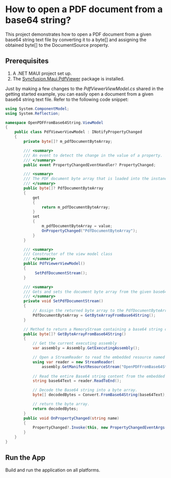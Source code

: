 # How to open a PDF document from a base64 string?
This project demonstrates how to open a PDF document from a given base64 string text file by converting it to a byte[] and assigning the obtained byte[] to the DocumentSource property.

## Prerequisites
1. A .NET MAUI project set up.
2. The [Syncfusion.Maui.PdfViewer](https://www.nuget.org/packages/Syncfusion.Maui.PdfViewer) package is installed.

Just by making a few changes to the *PdfViewerViewModel.cs* shared in the getting started example, you can easily open a document from a given base64 string text file. Refer to the following code snippet:

```csharp
using System.ComponentModel;
using System.Reflection;

namespace OpenPDFFromBase64String.ViewModel
{
    public class PdfViewerViewModel : INotifyPropertyChanged
    {
        private byte[]? m_pdfDocumentByteArray;

        /// <summary>
        /// An event to detect the change in the value of a property.
        /// </summary>
        public event PropertyChangedEventHandler? PropertyChanged;

        /// <summary>
        /// The PDF document byte array that is loaded into the instance of the PDF viewer. 
        /// </summary>
        public byte[]? PdfDocumentByteArray
        {
            get
            {
                return m_pdfDocumentByteArray;
            }
            set
            {
                m_pdfDocumentByteArray = value;
                OnPropertyChanged("PdfDocumentByteArray");
            }
        }

        /// <summary>
        /// Constructor of the view model class
        /// </summary>
        public PdfViewerViewModel()
        {
             SetPdfDocumentStream();
        }

        /// <summary>
        /// Gets and sets the document byte array from the given base64 string converted PDF file. 
        /// </summary>
        private void SetPdfDocumentStream()
        {
            // Assign the returned byte array to the PdfDocumentByteArray variable
            PdfDocumentByteArray = GetByteArrayFromBase64String();
        }

        // Method to return a MemoryStream containing a base64 string converted PDF file
        public byte[]? GetByteArrayFromBase64String()
        {
            // Get the current executing assembly
            var assembly = Assembly.GetExecutingAssembly();

            // Open a StreamReader to read the embedded resource named "OpenPDFFromBase64String.PDFEncodedBase64String.txt" which has base64 string content.
            using var reader = new StreamReader(
                assembly.GetManifestResourceStream("OpenPDFFromBase64String.Assets.PDFEncodedBase64String.txt")!);
                
            // Read the entire Base64 string content from the embedded text file.
            string base64Text = reader.ReadToEnd();

            // Decode the Base64 string into a byte array.
            byte[] decodedBytes = Convert.FromBase64String(base64Text);

            // return the byte array.
            return decodedBytes;
        }
        public void OnPropertyChanged(string name)
        {
            PropertyChanged?.Invoke(this, new PropertyChangedEventArgs(name));
        }
    }
}
```

## Run the App
Build and run the application on all platforms.



